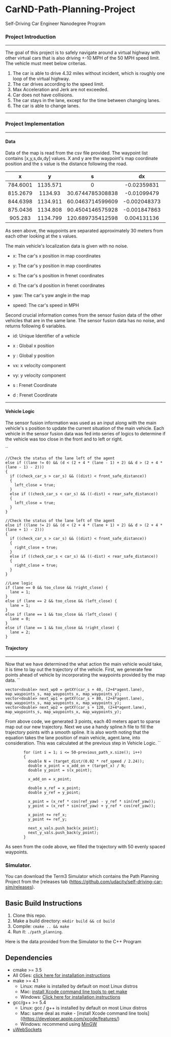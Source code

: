 # CarND-Path-Planning-Project
Self-Driving Car Engineer Nanodegree Program

### Project Introduction ###

-------------------------------------------------------------------------------

The goal of this project is to safely navigate around a virtual highway with other virtual cars that is also driving +-10 MPH of the 50 MPH speed limit.  The vehicle must meet below criterias.

1. The car is able to drive 4.32 miles without incident, which is roughly one loop of the virtual highway.
2. The car drives according to the speed limit.
3. Max Acceleration and Jerk are not exceeded.
4. Car does not have collisions.
5. The car stays in the lane, except for the time between changing lanes.
6. The car is able to change lanes.

-------------------------------------------------------------------------------

### Project Implementation ###

-------------------------------------------------------------------------------

#### Data ####
Data of the map is read from the csv file provided.  The waypoint list contains [x,y,s,dx,dy] values.  X and y are the waypoint's map coordinate position and the s value is the distance following the road.

|        x |         y |                s |           dx |         dy |
|  :-----: | :-------: |       :--------: |     :-------: |  :-------: |
| 784.6001 |  1135.571 |                0 |  -0.02359831 | -0.9997216 |
| 815.2679 |   1134.93 | 30.6744785308838 |  -0.01099479 | -0.9999396 |
| 844.6398 |  1134.911 | 60.0463714599609 | -0.002048373 | -0.9999979 |
| 875.0436 |  1134.808 | 90.4504146575928 | -0.001847863 | -0.9999983 |
|  905.283 |  1134.799 | 120.689735412598 |  0.004131136 | -0.9999915 |
 
As seen above, the waypoints are separated approximately 30 meters from each other looking at the s values.

The main vehicle's localization data is given with no noise.

* x: The car's x position in map coordinates

* y: The car's y position in map coordinates

* s: The car's s position in frenet coordinates

* d: The car's d position in frenet coordinates

* yaw: The car's yaw angle in the map

* speed: The car's speed in MPH

Second crucial information comes from the sensor fusion data of the other vehicles that are in the same lane.  The sensor fusion data has no noise, and returns following 6 variables.

* id: Unique Identifier of a vehicle

* x : Global x position

* y : Global y position

* vx: x velocity component

* vy: y velocity component

* s : Frenet Coordinate

* d : Frenet Coordinate

-------------------------------------------------------------------------------

#### Vehicle Logic ####
The sensor fusion information was used as an input along with the main vehicle's s position to update the current situation of the main vehicle.  Each vehicle in the sensor fusion data was fed into series of logics to determine if the vehicle was too close in the front and to left or right. 

``

    //Check the status of the lane left of the agent
    else if ((lane != 0) && (d < (2 + 4 * (lane - 1) + 2) && d > (2 + 4 * (lane - 1) - 2)))
    {
      if ((check_car_s > car_s) && ((dist) < front_safe_distance))
      {
        left_close = true;
      }
      else if ((check_car_s < car_s) && ((-dist) < rear_safe_distance))
      {
        left_close = true;
      }
    }

    //Check the status of the lane left of the agent
    else if ((lane != 2) && (d < (2 + 4 * (lane + 1) + 2) && d > (2 + 4 * (lane + 1) - 2)))
    {
      if ((check_car_s > car_s) && ((dist) < front_safe_distance))
      {
        right_close = true;
      }
      else if ((check_car_s < car_s) && ((-dist) < rear_safe_distance))
      {
        right_close = true;
      }
    }
    
    //Lane logic
    if (lane == 0 && too_close && !right_close) {
      lane = 1;
    }
    else if (lane == 2 && too_close && !left_close) {
      lane = 1;
    }
    else if (lane == 1 && too_close && !left_close) {
      lane = 0;
    }
    else if (lane == 1 && too_close && !right_close) {
      lane = 2;
    }



#### Trajectory ####

-------------------------------------------------------------------------------

Now that we have determined the what action the main vehicle would take, it is time to lay out the trajectory of the vehicle.  First, we generate few points ahead of vehicle by incorporating the waypoints provided by the map data.
``

    vector<double> next_wp0 = getXY(car_s + 40, (2+4*agent.lane), map_waypoints_s, map_waypoints_x, map_waypoints_y);
    vector<double> next_wp1 = getXY(car_s + 80, (2+4*agent.lane), map_waypoints_s, map_waypoints_x, map_waypoints_y);
    vector<double> next_wp2 = getXY(car_s + 120, (2+4*agent.lane), map_waypoints_s, map_waypoints_x, map_waypoints_y);

From above code, we generated 3 points, each 40 meters apart to sparse map out our new trajectory.  Next we use a handy spline.h file to fill the trajectory points with a smooth spline.  It is also worth noting that the equation takes the lane position of main vehicle, agent.lane, into consideration.  This was calculated at the previous step in Vehicle Logic.
``

            for (int i = 1; i <= 50-previous_path_x.size(); i++)
            {
              double N = (target_dist/(0.02 * ref_speed / 2.24));
              double x_point = x_add_on + (target_x) / N;
              double y_point = s(x_point);

              x_add_on = x_point;

              double x_ref = x_point;
              double y_ref = y_point;

              x_point = (x_ref * cos(ref_yaw) - y_ref * sin(ref_yaw));
              y_point = (x_ref * sin(ref_yaw) + y_ref * cos(ref_yaw));

              x_point += ref_x;
              y_point += ref_y;

              next_x_vals.push_back(x_point);
              next_y_vals.push_back(y_point);
            }

As seen from the code above, we filled the trajectory with 50 evenly spaced waypoints.

### Simulator.
You can download the Term3 Simulator which contains the Path Planning Project from the [releases tab (https://github.com/udacity/self-driving-car-sim/releases).


## Basic Build Instructions

1. Clone this repo.
2. Make a build directory: `mkdir build && cd build`
3. Compile: `cmake .. && make`
4. Run it: `./path_planning`.

Here is the data provided from the Simulator to the C++ Program


## Dependencies

* cmake >= 3.5
 * All OSes: [click here for installation instructions](https://cmake.org/install/)
* make >= 4.1
  * Linux: make is installed by default on most Linux distros
  * Mac: [install Xcode command line tools to get make](https://developer.apple.com/xcode/features/)
  * Windows: [Click here for installation instructions](http://gnuwin32.sourceforge.net/packages/make.htm)
* gcc/g++ >= 5.4
  * Linux: gcc / g++ is installed by default on most Linux distros
  * Mac: same deal as make - [install Xcode command line tools]((https://developer.apple.com/xcode/features/)
  * Windows: recommend using [MinGW](http://www.mingw.org/)
* [uWebSockets](https://github.com/uWebSockets/uWebSockets)
